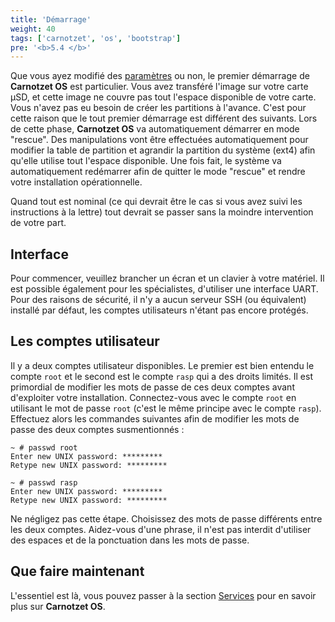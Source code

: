 ```yaml
---
title: 'Démarrage'
weight: 40
tags: ['carnotzet', 'os', 'bootstrap']
pre: '<b>5.4 </b>'
---
```


Que vous ayez modifié des [paramètres](/carnotzet/03.settings.md) ou non, le
premier démarrage de **Carnotzet OS** est particulier. Vous avez transféré
l'image sur votre carte µSD, et cette image ne couvre pas tout l'espace
disponible de votre carte. Vous n'avez pas eu besoin de créer les partitions à
l'avance. C'est pour cette raison que le tout premier démarrage est différent
des suivants. Lors de cette phase, **Carnotzet OS** va automatiquement démarrer
en mode "rescue". Des manipulations vont être effectuées automatiquement pour
modifier la table de partition et agrandir la partition du système (ext4) afin
qu'elle utilise tout l'espace disponible. Une fois fait, le système va
automatiquement redémarrer afin de quitter le mode "rescue" et rendre votre
installation opérationnelle.

Quand tout est nominal (ce qui devrait être le cas si vous avez suivi les
instructions à la lettre) tout devrait se passer sans la moindre intervention de
votre part.

## Interface

Pour commencer, veuillez brancher un écran et un clavier à votre matériel. Il
est possible également pour les spécialistes, d'utiliser une interface UART.
Pour des raisons de sécurité, il n'y a aucun serveur SSH (ou équivalent)
installé par défaut, les comptes utilisateurs n'étant pas encore protégés.

## Les comptes utilisateur

Il y a deux comptes utilisateur disponibles. Le premier est bien entendu le
compte `root` et le second est le compte `rasp` qui a des droits limités. Il est
primordial de modifier les mots de passe de ces deux comptes avant d'exploiter
votre installation. Connectez-vous avec le compte `root` en utilisant le mot de
passe `root` (c'est le même principe avec le compte `rasp`). Effectuez alors les
commandes suivantes afin de modifier les mots de passe des deux comptes
susmentionnés :

```
~ # passwd root
Enter new UNIX password: *********
Retype new UNIX password: *********

~ # passwd rasp
Enter new UNIX password: *********
Retype new UNIX password: *********
```

Ne négligez pas cette étape. Choisissez des mots de passe différents entre les
deux comptes. Aidez-vous d'une phrase, il n'est pas interdit d'utiliser des
espaces et de la ponctuation dans les mots de passe.

## Que faire maintenant

L'essentiel est là, vous pouvez passer à la section
[Services](/carnotzet/05.services.md) pour en savoir plus sur **Carnotzet OS**.
